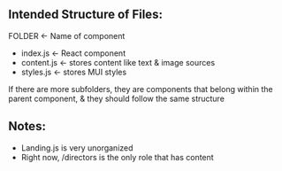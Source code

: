 ## Intended Structure of Files:

FOLDER ← Name of component
 - index.js ← React component
 - content.js ← stores content like text & image sources
 - styles.js ← stores MUI styles

If there are more subfolders, they are components that belong within the parent component, & they should follow the same structure

## Notes:
- Landing.js is very unorganized
- Right now, /directors is the only role that has content